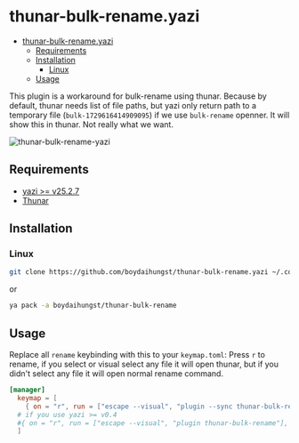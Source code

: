 # thunar-bulk-rename.yazi

<!--toc:start-->

- [thunar-bulk-rename.yazi](#thunar-bulk-renameyazi)
  - [Requirements](#requirements)
  - [Installation](#installation)
    - [Linux](#linux)
  - [Usage](#usage)
  <!--toc:end-->

This plugin is a workaround for bulk-rename using thunar. Because by default,
thunar needs list of file paths, but yazi only return path to a temporary file
(`bulk-1729616414909095`) if we use `bulk-rename` openner.
It will show this in thunar. Not really what we want.

![thunar-bulk-rename-yazi](statics/2024-10-23-00-32-12.png)

## Requirements

- [yazi >= v25.2.7](https://github.com/sxyazi/yazi)
- [Thunar](https://archlinux.org/packages/extra/x86_64/thunar/)

## Installation

### Linux

```sh
git clone https://github.com/boydaihungst/thunar-bulk-rename.yazi ~/.config/yazi/plugins/thunar-bulk-rename.yazi
```

or

```sh
ya pack -a boydaihungst/thunar-bulk-rename
```

## Usage

Replace all `rename` keybinding with this to your `keymap.toml`:
Press `r` to rename, if you select or visual select any file it will open thunar,
but if you didn't select any file it will open normal rename command.

```toml
[manager]
  keymap = [
    { on = "r", run = ["escape --visual", "plugin --sync thunar-bulk-rename"], desc = "Rename selected file(s) (via thunar)" },
  # if you use yazi >= v0.4
  #{ on = "r", run = ["escape --visual", "plugin thunar-bulk-rename"], desc = "Rename selected file(s) (via thunar)" },
  ]
```
